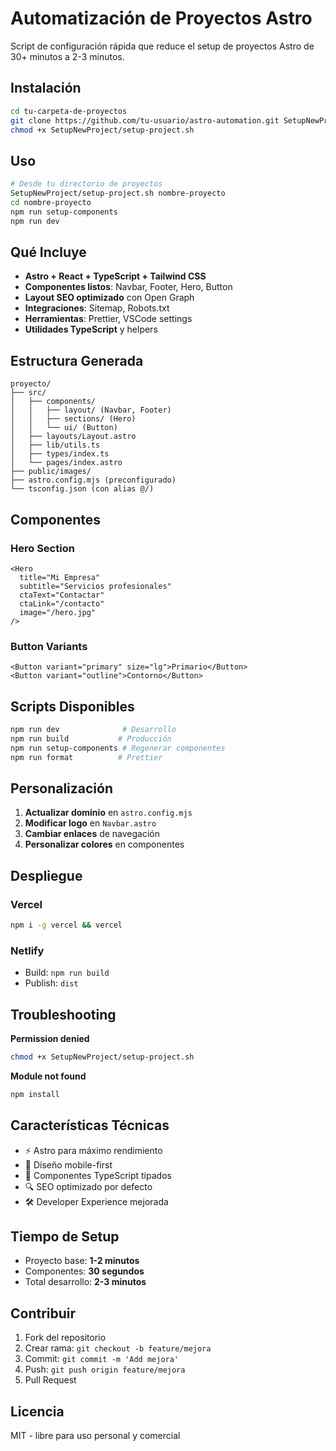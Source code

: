 # Automatización de Proyectos Astro

Script de configuración rápida que reduce el setup de proyectos Astro de 30+ minutos a 2-3 minutos.

## Instalación

```bash
cd tu-carpeta-de-proyectos
git clone https://github.com/tu-usuario/astro-automation.git SetupNewProject
chmod +x SetupNewProject/setup-project.sh
```

## Uso

```bash
# Desde tu directorio de proyectos
SetupNewProject/setup-project.sh nombre-proyecto
cd nombre-proyecto
npm run setup-components
npm run dev
```

## Qué Incluye

- **Astro + React + TypeScript + Tailwind CSS**
- **Componentes listos**: Navbar, Footer, Hero, Button
- **Layout SEO optimizado** con Open Graph
- **Integraciones**: Sitemap, Robots.txt
- **Herramientas**: Prettier, VSCode settings
- **Utilidades TypeScript** y helpers

## Estructura Generada

```
proyecto/
├── src/
│   ├── components/
│   │   ├── layout/ (Navbar, Footer)
│   │   ├── sections/ (Hero)
│   │   └── ui/ (Button)
│   ├── layouts/Layout.astro
│   ├── lib/utils.ts
│   ├── types/index.ts
│   └── pages/index.astro
├── public/images/
├── astro.config.mjs (preconfigurado)
└── tsconfig.json (con alias @/)
```

## Componentes

### Hero Section
```astro
<Hero 
  title="Mi Empresa"
  subtitle="Servicios profesionales"
  ctaText="Contactar"
  ctaLink="/contacto"
  image="/hero.jpg"
/>
```

### Button Variants
```astro
<Button variant="primary" size="lg">Primario</Button>
<Button variant="outline">Contorno</Button>
```

## Scripts Disponibles

```bash
npm run dev              # Desarrollo
npm run build           # Producción
npm run setup-components # Regenerar componentes
npm run format          # Prettier
```

## Personalización

1. **Actualizar dominio** en `astro.config.mjs`
2. **Modificar logo** en `Navbar.astro`
3. **Cambiar enlaces** de navegación
4. **Personalizar colores** en componentes

## Despliegue

### Vercel
```bash
npm i -g vercel && vercel
```

### Netlify
- Build: `npm run build`
- Publish: `dist`

## Troubleshooting

**Permission denied**
```bash
chmod +x SetupNewProject/setup-project.sh
```

**Module not found**
```bash
npm install
```

## Características Técnicas

- ⚡ Astro para máximo rendimiento
- 📱 Diseño mobile-first
- 🎨 Componentes TypeScript tipados
- 🔍 SEO optimizado por defecto
- 🛠️ Developer Experience mejorada

## Tiempo de Setup

- Proyecto base: **1-2 minutos**
- Componentes: **30 segundos**
- Total desarrollo: **2-3 minutos**

## Contribuir

1. Fork del repositorio
2. Crear rama: `git checkout -b feature/mejora`
3. Commit: `git commit -m 'Add mejora'`
4. Push: `git push origin feature/mejora`
5. Pull Request

## Licencia

MIT - libre para uso personal y comercial